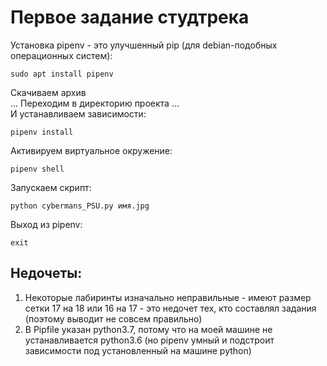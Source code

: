 # Первое задание студтрека

Установка pipenv - это улучшенный pip (для debian-подобных операционных систем):

    sudo apt install pipenv

Скачиваем архив  
...
Переходим в директорию проекта
...  
И устанавливаем зависимости:

    pipenv install

Активируем виртуальное окружение:

    pipenv shell

Запускаем скрипт:

    python cybermans_PSU.py имя.jpg

Выход из pipenv:

    exit

## Недочеты:
 1. Некоторые лабиринты изначально неправильные - имеют размер сетки 17 на 18 или 16 на 17 -
 это недочет тех, кто составлял задания (поэтому выводит не совсем правильно)
 2. В Pipfile указан python3.7, потому что на моей машине не устанавливается python3.6
 (но pipenv умный и подстроит зависимости под установленный на машине python)
